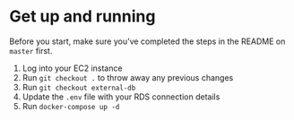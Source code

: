 # Get up and running

Before you start, make sure you've completed the steps in the README on `master` first.

1. Log into your EC2 instance
2. Run `git checkout .` to throw away any previous changes
3. Run `git checkout external-db`
3. Update the `.env` file with your RDS connection details
4. Run `docker-compose up -d`
